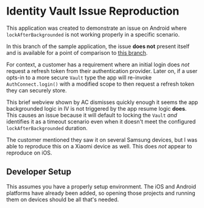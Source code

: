 # Identity Vault Issue Reproduction
This application was created to demonstrate an issue on Android where `lockAfterBackgrounded` is not working properly in a specific scenario.

In this branch of the sample application, the issue **does not** present itself and is available for a point of comparison to [this branch](https://github.com/jameson-w-taylor/iv-background-lock-issue/tree/main).

For context, a customer has a requirement where an initial login does _not_ request a refresh token from their authentication provider. Later on, if a user opts-in to a more secure `Vault` type the app will re-invoke `AuthConnect.login()` with a modified scope to then request a refresh token they can securely store.

This brief webview shown by AC dismisses quickly enough it seems the app backgrounded logic in IV is not triggered by the app resume logic **does**. This causes an issue because it will default to locking the `Vault` _and_ identifies it as a timeout scenario even when it doesn't meet the configured `lockAfterBackgrounded` duration.

The customer mentioned they saw it on several Samsung devices, but I was able to reproduce this on a Xiaomi device as well. This does _not_ appear to reproduce on iOS.

## Developer Setup
This assumes you have a properly setup environment. The iOS and Android platforms have already been added, so opening those projects and running them on devices should be all that's needed.